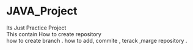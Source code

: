 # JAVA_Project
Its Just Practice Project<br>
This contain How to create repository <br> 
how to create branch .
how to add, commite , terack ,marge repository .
